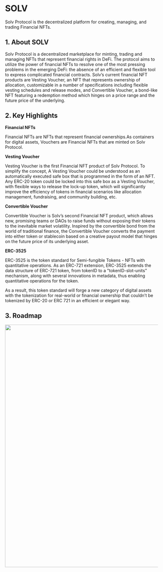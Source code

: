# SOLV

Solv Protocol is the decentralized platform for creating, managing, and trading Financial NFTs.



## 1. About SOLV

Solv Protocol is a decentralized marketplace for minting, trading and managing NFTs that represent financial rights in DeFi. The protocol aims to utilize the power of financial NFTs to resolve one of the most pressing problems in the emerging DeFi: the absence of an efficient and flexible tool to express complicated financial contracts. 
Solv’s current financial NFT products are Vesting Voucher, an NFT that represents ownership of allocation, customizable in a number of specifications including flexible vesting schedules and release modes, and Convertible Voucher, a bond-like NFT featuring a redemption method which hinges on a price range and the future price of the underlying.



## 2. Key Highlights

**Financial NFTs**

Financial NFTs are NFTs that represent financial ownerships.As containers for digital assets, Vouchers are Financial NFTs that are minted on Solv Protocol.



**Vesting Voucher**

Vesting Voucher is the first Financial NFT product of Solv Protocol. To simplify the concept, A Vesting Voucher could be understood as an automatically executed safe box that is programmed in the form of an NFT. Any ERC-20 token could be locked into this safe box as a Vesting Voucher, with flexible ways to release the lock-up token, which will significantly improve the efficiency of tokens in financial scenarios like allocation management, fundraising, and community building, etc.



**Convertible Voucher**

Convertible Voucher is Solv’s second Financial NFT product, which allows new, promising teams or DAOs to raise funds without exposing their tokens to the inevitable market volatility. Inspired by the convertible bond from the world of traditional finance, the Convertible Voucher converts the payment into either token or stablecoin based on a creative payout model that hinges on the future price of its underlying asset.





**ERC-3525**



ERC-3525 is the token standard for Semi-fungible Tokens - NFTs with quantitative operations. As an ERC-721 extension, ERC-3525 extends the data structure of ERC-721 token, from tokenID to a "tokenID-slot-units" mechanism, along with several innovations in metadata, thus enabling quantitative operations for the token.

As a result, this token standard will forge a new category of digital assets with the tokenization for real-world or financial ownership that couldn’t be tokenized by ERC-20 or ERC 721 in an efficient or elegant way.





## 3. Roadmap

<img src="https://ic-market-projects.solv.finance/images/SOLV/SOLV-Roadmap.jpg" width="800px" style="margin: 0 auto;" />


